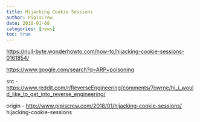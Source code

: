 ```yaml
---
title: Hijacking Cookie Sessions
author: PipisCrew
date: 2018-01-08
categories: [news]
toc: true
---
```


https://null-byte.wonderhowto.com/how-to/hijacking-cookie-sessions-0161854/

https://www.google.com/search?q=ARP+poisoning

src - https://www.reddit.com/r/ReverseEngineering/comments/7owrne/hi_i_would_like_to_get_into_reverse_engineering/

origin - http://www.pipiscrew.com/2018/01/hijacking-cookie-sessions/ hijacking-cookie-sessions